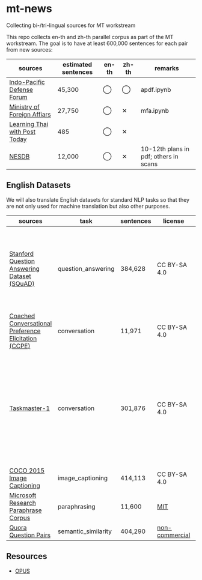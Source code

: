 # mt-news
Collecting bi-/tri-lingual sources for MT workstream

This repo collects en-th and zh-th parallel corpus as part of the MT workstream. The goal is to have at least 600,000 sentences for each pair from new sources:

| sources | estimated sentences | en-th | zh-th | remarks |
|-----------------------------|---------------------|-------|-------|------------|
| [Indo-Pacific Defense Forum](http://apdf-magazine.com/) | 45,300 | ◯ | ◯ | apdf.ipynb |
| [Ministry of Foreign Affiars](http://mfa.go.th/main/en/news3) | 27,750‬ | ◯ | ✕ | mfa.ipynb |
| [Learning Thai with Post Today](https://www.bangkokpost.com/learning/learning-news/333366/learning-thai-with-post-today-archive) | 485 | ◯ | ✕ |  |
| [NESDB](https://www.nesdb.go.th/main.php?filename=develop_issue) | 12,000 | ◯ | ✕ | 10-12th plans in pdf; others in scans |

## English Datasets
We will also translate English datasets for standard NLP tasks so that they are not only used for machine translation but also other purposes.

| sources | task | sentences | license | remarks |
|--------------------------------------------------------------------------------------------------------------------------------------------|---------------------|-----------|--------------|------------------------------------------------------------------------------------------------------------------|
| [Stanford Question Answering Dataset   (SQuAD)](https://rajpurkar.github.io/SQuAD-explorer/) | question_answering | 384,628 | CC BY-SA 4.0 | 123,990 sentences from contexts and 260,638 sentences from questions and   answers |
| [Coached Conversational Preference   Elicitation   (CCPE)](https://ai.google/tools/datasets/coached-conversational-preference-elicitation) | conversation | 11,971 | CC BY-SA 4.0 | assuming one sentence per uttrance |
| [Taskmaster-1](https://storage.googleapis.com/dialog-data-corpus/TASKMASTER-1-2019/landing_page.html) | conversation | 301,876 | CC BY-SA 4.0 | 169,469 sentences from self-dialog and 132,407 from Wizard-of-Oz   dialogues; assuming one sentence per uttrance |
| [COCO 2015 Image   Captioning](http://cocodataset.org/#captions-2015) | image_captioning | 414,113 | CC BY-SA 4.0 |  |
| [Microsoft Research Paraphrase   Corpus](https://www.microsoft.com/en-us/download/details.aspx?id=52398) | paraphrasing | 11,600 | [MIT](https://github.com/microsoft/nlp/blob/master/LICENSE) |  |
| [Quora Question Pairs](https://www.quora.com/q/quoradata/First-Quora-Dataset-Release-Question-Pairs) | semantic_similarity | 404,290 | [non-commercial](https://www.quora.com/q/quoradata/First-Quora-Dataset-Release-Question-Pairs) |  |

## Resources
* [OPUS](http://opus.nlpl.eu/)
